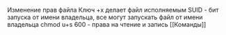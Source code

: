 Изменение прав файла 
Ключ +x делает файл исполняемым 
SUID - бит запуска от имени владельца, все могут запускать файл от имени владельца 
chmod u+s 
600 - права на чтение и запись 
[[Команды]]